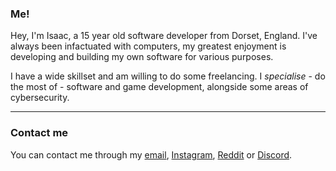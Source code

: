 ### Me!

Hey, I'm Isaac, a 15 year old software developer from Dorset, England.
I've always been infactuated with computers, my greatest enjoyment is developing and building my own software for various purposes.

I have a wide skillset and am willing to do some freelancing. I *specialise* - do the most of - software and game development, alongside some areas of cybersecurity.

---

### Contact me

You can contact me through my [email](mailto:josephbedford@proton.me), [Instagram](https://instagram.com/isaacc1707), [Reddit](https://reddit.com/user/jibbbb1234) or [Discord](eyesack#4810).

